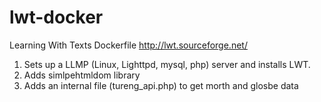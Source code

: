 # lwt-docker
Learning With Texts Dockerfile
http://lwt.sourceforge.net/

1. Sets up a LLMP (Linux, Lighttpd, mysql, php) server and installs LWT.
2. Adds simlpehtmldom library
3. Adds an internal file (tureng_api.php) to get morth and glosbe data
